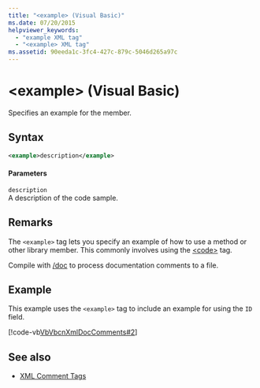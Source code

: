 ```yaml
---
title: "<example> (Visual Basic)"
ms.date: 07/20/2015
helpviewer_keywords: 
  - "example XML tag"
  - "<example> XML tag"
ms.assetid: 90eeda1c-3fc4-427c-879c-5046d265a97c
---
```

# \<example> (Visual Basic)
Specifies an example for the member.  
  
## Syntax  
  
```xml  
<example>description</example>  
```  
  
#### Parameters  
 `description`  
 A description of the code sample.  
  
## Remarks  
 The `<example>` tag lets you specify an example of how to use a method or other library member. This commonly involves using the [\<code>](../../../visual-basic/language-reference/xmldoc/code.md) tag.  
  
 Compile with [/doc](../../../visual-basic/reference/command-line-compiler/doc.md) to process documentation comments to a file.  
  
## Example  
 This example uses the `<example>` tag to include an example for using the `ID` field.  
  
 [!code-vb[VbVbcnXmlDocComments#2](../../../visual-basic/language-reference/xmldoc/codesnippet/VisualBasic/example_1.vb)]  
  
## See also
- [XML Comment Tags](../../../visual-basic/language-reference/xmldoc/index.md)
